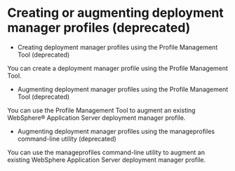 # Creating or augmenting deployment manager profiles (deprecated)

- Creating deployment manager profiles using the Profile Management Tool (deprecated)

You can create a deployment manager profile using the Profile Management Tool.
- Augmenting deployment manager profiles using the Profile Management Tool (deprecated)

You can use the Profile Management Tool to augment an existing WebSphere® Application Server deployment manager profile.
- Augmenting deployment manager profiles using the manageprofiles command-line utility (deprecated)

You can use the manageprofiles command-line utility to augment an existing WebSphere Application Server deployment manager profile.